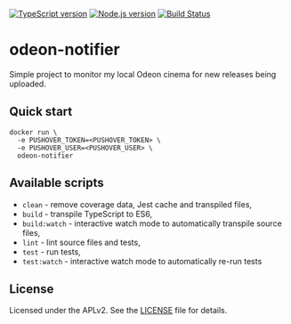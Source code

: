 [![TypeScript version][ts-badge]][typescript-37]
[![Node.js version][nodejs-badge]][nodejs]
[![Build Status](https://travis-ci.com/mikeporterdev/odeon-notifier.svg?token=bsUoyywxdKyupEznaZLN&branch=master)](https://travis-ci.com/mikeporterdev/odeon-notifier)
# odeon-notifier

Simple project to monitor my local Odeon cinema for new releases being uploaded.

## Quick start

```shell script
docker run \
  -e PUSHOVER_TOKEN=<PUSHOVER_TOKEN> \
  -e PUSHOVER_USER=<PUSHOVER_USER> \
  odeon-notifier
```

## Available scripts

+ `clean` - remove coverage data, Jest cache and transpiled files,
+ `build` - transpile TypeScript to ES6,
+ `build:watch` - interactive watch mode to automatically transpile source files,
+ `lint` - lint source files and tests,
+ `test` - run tests,
+ `test:watch` - interactive watch mode to automatically re-run tests

## License
Licensed under the APLv2. See the [LICENSE](https://github.com/jsynowiec/node-typescript-boilerplate/blob/master/LICENSE) file for details.

[ts-badge]: https://img.shields.io/badge/TypeScript-3.7-blue.svg
[typescript-37]: https://www.typescriptlang.org/docs/handbook/release-notes/typescript-3-7.html
[nodejs-badge]: https://img.shields.io/badge/Node.js->=%2012.13-blue.svg
[nodejs]: https://nodejs.org/dist/latest-v12.x/docs/api/